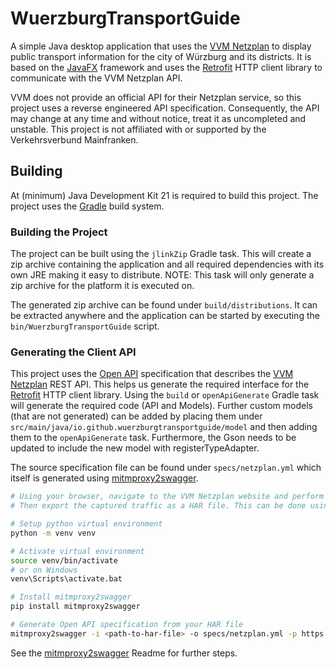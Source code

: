 # WuerzburgTransportGuide

A simple Java desktop application that uses the [VVM Netzplan](https://netzplan.vvm-info.de/) to display public transport information for the city of Würzburg and its districts.
It is based on the [JavaFX](https://openjfx.io/) framework and uses the [Retrofit](https://square.github.io/retrofit/) HTTP client library to communicate with the VVM Netzplan API.

VVM does not provide an official API for their Netzplan service, so this project uses a reverse engineered API specification. Consequently, the API may change at any time and without notice, treat it as uncompleted and unstable.
This project is not affiliated with or supported by the Verkehrsverbund Mainfranken.

## Building

At (minimum) Java Development Kit 21 is required to build this project.
The project uses the [Gradle](https://gradle.org/) build system.

### Building the Project

The project can be built using the ``jlinkZip`` Gradle task. This will create a zip archive containing the application and all required dependencies with its own JRE making it easy to distribute.
NOTE: This task will only generate a zip archive for the platform it is executed on.

The generated zip archive can be found under ``build/distributions``. It can be extracted anywhere and the application can be started by executing the ``bin/WuerzburgTransportGuide`` script.

### Generating the Client API

This project uses the [Open API](https://www.openapis.org/what-is-openapi) specification that describes the [VVM Netzplan](https://netzplan.vvm-info.de/) REST API.
This helps us generate the required interface for the [Retrofit](https://square.github.io/retrofit/) HTTP client library.
Using the ``build`` or ``openApiGenerate`` Gradle task will generate the required code (API and Models).
Further custom models (that are not generated) can be added by placing them under ``src/main/java/io.github.wuerzburgtransportguide/model`` and then adding them to the ``openApiGenerate`` task.
Furthermore, the Gson needs to be updated to include the new model with registerTypeAdapter.

The source specification file can be found under ``specs/netzplan.yml`` which itself is generated using [mitmproxy2swagger](https://github.com/alufers/mitmproxy2swagger).

```bash
# Using your browser, navigate to the VVM Netzplan website and perform actions that you want to capture with your network tab open.
# Then export the captured traffic as a HAR file. This can be done using the "Save all as HAR" option in the network tab.

# Setup python virtual environment
python -m venv venv

# Activate virtual environment
source venv/bin/activate
# or on Windows
venv\Scripts\activate.bat

# Install mitmproxy2swagger
pip install mitmproxy2swagger

# Generate Open API specification from your HAR file
mitmproxy2swagger -i <path-to-har-file> -o specs/netzplan.yml -p https://netzplan.vvm-info.de/api/
```

See the [mitmproxy2swagger](https://github.com/alufers/mitmproxy2swagger) Readme for further steps.